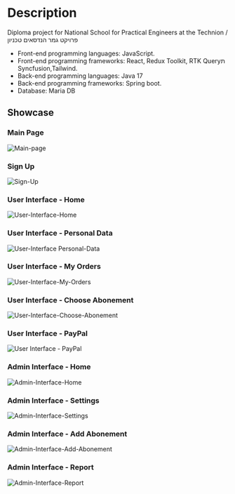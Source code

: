 # Description
Diploma project for National School for Practical Engineers at the Technion /  פרויקט גמר הנדסאים טכניון


- Front-end programming languages: JavaScript.
- Front-end programming frameworks: React, Redux Toolkit, RTK Queryת Syncfusion,Tailwind. 
- Back-end programming languages: Java 17
- Back-end programming frameworks: Spring boot.
- Database: Maria DB


## Showcase
### Main Page
![Main-page](https://github.com/IaroslavKuts/table-tennis-leisure-spring-boot/assets/73539433/86016ade-2e0b-494d-8cc2-7184e640ef3a)



### Sign Up
![Sign-Up](https://github.com/IaroslavKuts/table-tennis-leisure-spring-boot/assets/73539433/ca5fb6aa-5197-4db8-9843-46701219a892)



### User Interface - Home
![User-Interface-Home](https://github.com/IaroslavKuts/table-tennis-leisure-spring-boot/assets/73539433/cd7a031d-0756-4dfe-b228-9ef4bac171e6)



### User Interface - Personal Data
![User-Interface  Personal-Data](https://github.com/IaroslavKuts/table-tennis-leisure-spring-boot/assets/73539433/320b9d54-9aa8-4ce9-9025-838d4c7aa2f6)


### User Interface - My Orders
![User-Interface-My-Orders](https://github.com/IaroslavKuts/table-tennis-leisure-spring-boot/assets/73539433/5f5d9453-553e-4b02-9a7b-f199643070b5)



### User Interface - Choose Abonement
![User-Interface-Choose-Abonement](https://github.com/IaroslavKuts/table-tennis-leisure-spring-boot/assets/73539433/db42e5f0-fbd3-4a43-af8e-d9c498b15a68)


### User Interface - PayPal
![User Interface - PayPal](https://github.com/IaroslavKuts/table-tennis-leisure-spring-boot/assets/73539433/d910b501-706c-4543-bdea-3566c23d2ca8)




### Admin Interface - Home
![Admin-Interface-Home](https://github.com/IaroslavKuts/table-tennis-leisure-spring-boot/assets/73539433/6abcceba-e901-43af-b62d-4ee48d437f65)



### Admin Interface - Settings
![Admin-Interface-Settings](https://github.com/IaroslavKuts/table-tennis-leisure-spring-boot/assets/73539433/2b78177b-b480-4cc5-acb2-1dbd92d46904)



### Admin Interface - Add Abonement
![Admin-Interface-Add-Abonement](https://github.com/IaroslavKuts/table-tennis-leisure-spring-boot/assets/73539433/80632460-5672-48c3-9847-647baffe0efe)



### Admin Interface - Report
![Admin-Interface-Report](https://github.com/IaroslavKuts/table-tennis-leisure-spring-boot/assets/73539433/23884e6c-fed6-454a-af0a-25fda6e31c3e)

